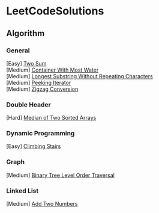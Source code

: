 # LeetCodeSolutions

## Algorithm
### General
[Easy] [Two Sum](https://github.com/ldale1/LeetCodeSolutions/blob/main/Easy/TwoSum.cs) \
[Medium] [Container With Most Water](https://github.com/ldale1/LeetCodeSolutions/blob/main/Medium/ContainerWithMostWater.cs) \
[Medium] [Longest Substring Without Repeating Characters](https://github.com/ldale1/LeetCodeSolutions/blob/main/Medium/LongestSubstringWithoutRepeatingCharacters.cs)\
[Medium] [Peeking Iterator](https://github.com/ldale1/LeetCodeSolutions/blob/main/Medium/PeekingIterator.cs) \
[Medium] [Zigzag Conversion](https://github.com/ldale1/LeetCodeSolutions/blob/main/Medium/ZigzagConversion.cs)

### Double Header
[Hard] [Median of Two Sorted Arrays](https://github.com/ldale1/LeetCodeSolutions/blob/main/Hard/MedianOfTwoSortedArrays.cs)

### Dynamic Programming
[Easy] [Climbing Stairs](https://github.com/ldale1/LeetCodeSolutions/blob/main/Easy/ClimbingStairs.cs) 

### Graph
[Medium] [Binary Tree Level Order Traversal](https://github.com/ldale1/LeetCodeSolutions/blob/main/Medium/BinaryTreeLevelOrderTraversal.cs) 

### Linked List
[Medium] [Add Two Numbers](https://github.com/ldale1/LeetCodeSolutions/blob/main/Medium/AddTwoNumbers.cs) 
